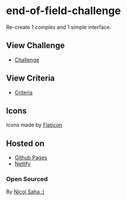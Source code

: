 # end-of-field-challenge

Re-create 1 complex and 1 simple interface.

## View Challenge
- [Challenge](https://github.com/becodeorg/gnt-yu-3-21/tree/master/1.The-Field/5.End-of-Field/2.End-of-Field-Challenge)

## View Criteria
- [Criteria](https://github.com/becodeorg/gnt-yu-3-21/blob/master/1.The-Field/5.End-of-Field/2.End-of-Field-Challenge/Criteria.md)

## Icons
Icons made by  [Flaticon](https://www.flaticon.com/authors/pixel-perfect)

## Hosted on 
- [Github Pages](https://nicolsaha.github.io/end-of-field-challenge/)
- [Netlify](https://end-of-field-nicolesaha.netlify.app/)

### Open Sourced

By [Nicol Saha :)](https://github.com/NicolSaha)
